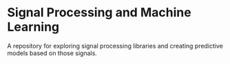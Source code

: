 # Signal Processing and Machine Learning
A repository for exploring signal processing libraries and creating predictive models based on those signals. 